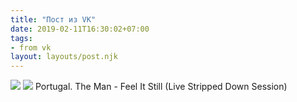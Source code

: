 ```yaml
---
title: "Пост из VK"
date: 2019-02-11T16:30:02+07:00
tags:
- from vk
layout: layouts/post.njk
---
```



![](https://sun9-45.userapi.com/c851320/v851320772/b3987/5vwEBuDKJGs.jpg)
![](https://sun9-53.userapi.com/c836635/u63157861/video/y_309b6d46.jpg)
Portugal. The Man - Feel It Still (Live Stripped Down Session)